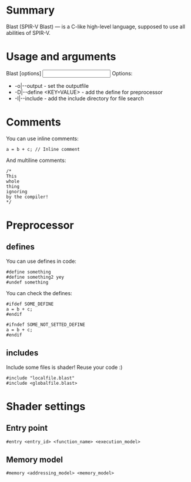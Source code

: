 # Summary
Blast (SPIR-V Blast) — is a C-like high-level language, supposed to use all abilities of SPIR-V.

# Usage and arguments

Blast [options] <input file>
Options:
 * -o|--output <output file> - set the outputfile
 * -D|--define <KEY=VALUE> - add the define for preprocessor
 * -I|--include <include dir> - add the include directory for file search

# Comments

You can use inline comments:
```
a = b + c; // Inline comment
```

And multiline comments:
```
/*
This
whole
thing
ignoring
by the compiler!
*/
```
# Preprocessor

## defines
You can use defines in code:
```
#define something
#define something2 yey
#undef something
```
You can check the defines:
```
#ifdef SOME_DEFINE
a = b + c;
#endif

#ifndef SOME_NOT_SETTED_DEFINE
a = b + c;
#endif
```
## includes

Include some files is shader! Reuse your code :)

```
#include "localfile.blast"
#include <globalfile.blast>
```

# Shader settings

## Entry point

```
#entry <entry_id> <function_name> <execution_model>
```

## Memory model

```
#memory <addressing_model> <memory_model>
```